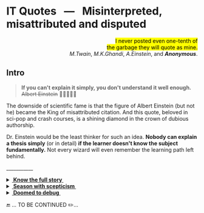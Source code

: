 # IT Quotes &nbsp; &mdash; &nbsp; Misinterpreted, misattributed and disputed

<p dir="rtl"><mark>I never posted even one-tenth of<br/>
.the garbage they will quote as mine</mark><br/>
.<i>M.Twain</i>, <i>M.K.Ghandi</i>, <i>A.Einstein</i>, and <i><b>Anonymous</b></i></p>

## Intro

> **If you can't explain it simply, you don't understand it well enough.**\
<s>Albert Einstein</s> 🤦‍♂️🤦🤦‍♀️

The downside of scientific fame is that the figure of Albert Einstein (but not he) became the King of misattributed citation. And this quote, beloved in sci-pop and crash courses, is a shining diamond in the crown of dubious authorship.

Dr.&nbsp;Einstein would be the least thinker for such an idea. **Nobody can explain a thesis simply** (or in detail) **if the learner doesn't know the subject fundamentally.** Not every wizard will even remember the learning path left behind.

\___________

<details><summary><ins><b>&nbsp;Know the full story&nbsp;</b></ins></summary>
&nbsp;

> Where a calculator like ENIAC today is equipped with 18'000 vacuum tubes and weighs 30 tons, **computers in the future may** have only 1'000 vacuum tubes and perhaps **weigh only 1½ tons**.\
_Popular Mechanics, March 1949_

Wrongly quoted as futuristic cringe, it wasn't.

The same magazine over seven decades later: «Fully transistorized computer, the IBM 608, hit the market in late 1957. It weighed 1.2 tons.»

---

</details>

<details><summary><ins><b>&nbsp;Season with scepticism&nbsp;</b></ins></summary>
&nbsp;

> "There are only two kinds of languages: the ones people complain about and the ones nobody uses".\
Yes. Again, I very much doubt that the sentiment is original.\
Of course, all "there are only two" quotes have to be taken with a grain of salt.\
[Bjarne Stroustrup](../contributors/README.md#Bjarne-Stroustrup)

</details>

<details><summary><ins><b>&nbsp;Doomed to debug&nbsp;</b></ins></summary>
&nbsp;

> ... the realization came over me with full force that a good part of the remainder of my life was going to be spent in finding errors in my own programs.\
[Maurice Wilkes](../contributors/README.md#Maurice-Wilkes)

It's sometimes quoted as an appeal to quality, but it's indeed a curious fact about the scale of former hardware.

<details><summary>...................<i>Full quote</i></summary>
 
> By June 1949 people had begun to realize that it was not so easy to get programs right as at one time appeared. I well remember when this realization first came on me with full force.
The EDSAC was on the top floor of the building and the tape-punching and editing equipment one floor below. [...] It was on one of my journeys between the EDSAC room and the punching equipment that "hesitating at the angles of stairs" the realization came over me with full force that a good part of the remainder of my life was going to be spent in finding errors in my own programs.

</details>

---

</details>

🔚 ... TO BE CONTINUED ✏️...
